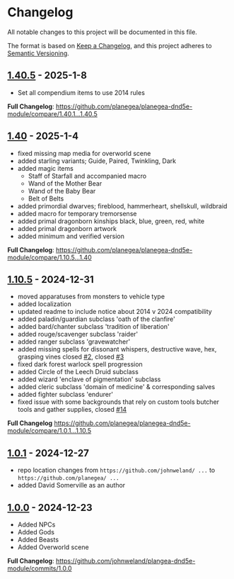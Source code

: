 # Changelog

All notable changes to this project will be documented in this file.

The format is based on [Keep a Changelog](https://keepachangelog.com/en/1.0.0/),
and this project adheres to [Semantic Versioning](https://semver.org/spec/v2.0.0.html).

## [1.40.5](https://github.com/planegea/planegea-dnd5e-module/releases/tag/1.40.5) - 2025-1-8
- Set all compendium items to use 2014 rules


**Full Changelog**: https://github.com/planegea/planegea-dnd5e-module/compare/1.40.1...1.40.5
## [1.40](https://github.com/planegea/planegea-dnd5e-module/releases/tag/1.40) - 2025-1-4
- fixed missing map media for overworld scene
- added starling variants; Guide, Paired, Twinkling, Dark
- added magic items
  - Staff of Starfall and accompanied macro
  - Wand of the Mother Bear
  - Wand of the Baby Bear
  - Belt of Belts
- added primordial dwarves; fireblood, hammerheart, shellskull, wildbraid
- added macro for temporary tremorsense
- added primal dragonborn kinships black, blue, green, red, white
- added primal dragonborn artwork
- added minimum and verified version


**Full Changelog**: https://github.com/planegea/planegea-dnd5e-module/compare/1.10.5...1.40

## [1.10.5](https://github.com/planegea/planegea-dnd5e-module/releases/tag/1.10.5) - 2024-12-31
- moved apparatuses from monsters to vehicle type
- added localization
- updated readme to include notice about 2014 v 2024 compatibility
- added paladin/guardian subclass 'oath of the clanfire'
- added bard/chanter subclass 'tradition of liberation'
- added rouge/scavenger subclass 'raider'
- added ranger subclass 'gravewatcher'
- added missing spells for dissonant whispers, destructive wave, hex, grasping vines closed [#2](https://github.com/planegea/planegea-dnd5e-module/issues/2), closed [#3](https://github.com/planegea/planegea-dnd5e-module/issues/3)
- fixed dark forest warlock spell progression
- added Circle of the Leech Druid subclass
- added wizard 'enclave of pigmentation' subclass
- added cleric subclass 'domain of medicine' & corresponding salves
- added fighter subclass 'endurer'
- fixed issue with some backgrounds that rely on custom tools butcher tools and gather supplies, closed [#14](https://github.com/planegea/planegea-dnd5e-module/issues/14)

**Full Changelog** https://github.com/planegea/planegea-dnd5e-module/compare/1.0.1...1.10.5


## [1.0.1](https://github.com/planegea/planegea-dnd5e-module/releases/tag/1.0.1) - 2024-12-27
- repo location changes from `https://github.com/johnweland/ ...` to `https://github.com/planegea/ ...`
- added David Somerville as an author


## [1.0.0](https://github.com/planegea/planegea-dnd5e-module/releases/tag/1.0.0) - 2024-12-23
- Added NPCs
- Added Gods
- Added Beasts
- Added Overworld scene

**Full Changelog**: https://github.com/johnweland/plangea-dnd5e-module/commits/1.0.0
